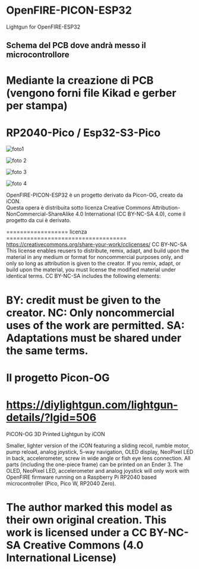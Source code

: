 # OpenFIRE-PICON-ESP32
Lightgun for OpenFIRE-ESP32

## Schema del PCB dove andrà messo il microcontrollore

# Mediante la creazione di PCB (vengono forni file Kikad e gerber per stampa)

# RP2040-Pico / Esp32-S3-Pico

![foto1](/IMMAGINI/SCHEMA_PCB/PCB_ESP32-S3-PICO_RP2040-PICO/PICON-AS_esp32-s3_pico-rp2040_pico_FRONT.png)

![foto 2](/IMMAGINI/SCHEMA_PCB/PCB_ESP32-S3-PICO_RP2040-PICO/PICON-AS_esp32-s3_pico-rp2040_pico_BACK.png)

![foto 3](https://github.com/alessandro-satanassi/OpenFIRE-PICON-ESP32/blob/main/IMMAGINI/SCHEMA_PCB/PCB_ESP32-S3-PICO_RP2040-PICO/PICON-AS_esp32-s3_pico-rp2040_pico_BACK_INCLINATO.png)

![foto 4](https://github.com/alessandro-satanassi/OpenFIRE-PICON-ESP32/blob/main/IMMAGINI/SCHEMA_PCB/PCB_ESP32-S3-PICO_RP2040-PICO/PICON-AS_esp32-s3_pico-rp2040_pico_FRONT_INCLINATO.png)


OpenFIRE-PICON-ESP32 è un progetto derivato da Picon-OG, creato da iCON.  
Questa opera è distribuita sotto licenza Creative Commons Attribution-NonCommercial-ShareAlike 4.0 International (CC BY-NC-SA 4.0), come il progetto da cui è derivato.

================== licenza ===================================
https://creativecommons.org/share-your-work/cclicenses/
CC BY-NC-SA
This license enables reusers to distribute, remix, adapt, and build upon the material in any medium or format for noncommercial purposes only, and only so long as attribution is given to the creator. If you remix, adapt, or build upon the material, you must license the modified material under identical terms. CC BY-NC-SA includes the following elements:

 BY: credit must be given to the creator.
 NC: Only noncommercial uses of the work are permitted.
 SA: Adaptations must be shared under the same terms.
==============================================================

Il progetto Picon-OG
================================================================================================
https://diylightgun.com/lightgun-details/?lgid=506
============================================================
PiCON-OG
3D Printed Lightgun by iCON

Smaller, lighter version of the iCON featuring a sliding recoil, rumble motor, pump reload, analog joystick, 5-way navigation, OLED display, NeoPixel LED in back, accelerometer, screw in wide angle or fish eye lens connection. All parts (including the one-piece frame) can be printed on an Ender 3. The OLED, NeoPixel LED, accelerometer and analog joystick will only work with OpenFIRE firmware running on a Raspberry Pi RP2040 based microcontroller (Pico, Pico W, RP2040 Zero).

The author marked this model as their own original creation.
This work is licensed under a CC BY-NC-SA Creative Commons (4.0 International License)
================================================================================================
